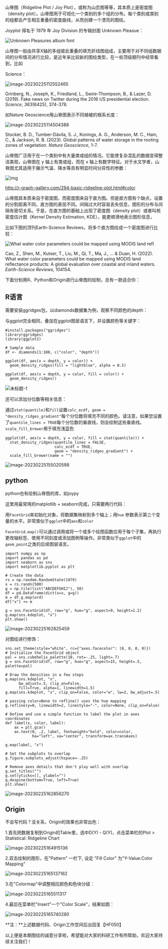 山脊图（Ridgeline Plot / Joy Plot），或称为山峦图等等，其本质上是密度图（density plot）。山脊图用于可视化一个类别的多个组的分布。每个类别或类别的组都会产生相互重叠的密度曲线，从而创建一个漂亮的图绘。

Joyplot 得名于 1979 年 Joy Division 的专辑封面 Unknown Pleasue：

![Unknown Pleasures album font](https://imagecollection.oss-cn-beijing.aliyuncs.com/legion/876677.jpg)

山脊图一般由共享X轴的多组彼此重叠的填充折线图组成，主要用于对不同组数据间的分布情况进行比较，是近年来比较新的图绘类型，在一些顶级期刊中经常看到，比如

Science：

![image-20230225112552465](https://imagecollection.oss-cn-beijing.aliyuncs.com/legion/image-20230225112552465.png)

Grinberg, N., Joseph, K., Friedland, L., Swire-Thompson, B., & Lazer, D. (2019). Fake news on Twitter during the 2016 US presidential election. *Science*, *363*(6425), 374-378.

如Nature Geoscience用山脊图表示不同植被的根系长度：

![image-20230225114504388](https://imagecollection.oss-cn-beijing.aliyuncs.com/legion/image-20230225114504388.png)

Stocker, B. D., Tumber-Dávila, S. J., Konings, A. G., Anderson, M. C., Hain, C., & Jackson, R. B. (2023). Global patterns of water storage in the rooting zones of vegetation. *Nature Geoscience*, 1-7.

山脊图广泛用于在一个类别中有大量类或组的情况。它能使复杂混乱的数据变得整洁美观，山脊图在 y 轴上有类或组，而在 x 轴上有数字特征。对于水文学者，山脊图尤其适用于展示气温、降水等具有明显时间分异性的参数：

![img](https://imagecollection.oss-cn-beijing.aliyuncs.com/legion/unnamed-chunk-5-1.png)

http://r-graph-gallery.com/294-basic-ridgeline-plot.html#color

山脊图其本质来自于密度图，而密度图来自于直方图。但是直方图有个缺点，设置的分割距离不同，直方图的表现不同。间隔过大时容易丢失信息，图形的分布与间隔有密切关系。于是，在直方图的基础上出现了密度图（density plot）或者叫核密度估计图（Kernel Density Estimation, KDE），能更顺滑地表示图形信息，

比如下图的顶刊Earth-Science Reviews，将多个直方图绘成一个密度图进行比较：

![What water color parameters could be mapped using MODIS land refl](https://imagecollection.oss-cn-beijing.aliyuncs.com/legion/What%20water%20color%20parameters%20could%20be%20mapped%20using%20MODIS%20land%20refl.png)

Cao, Z., Shen, M., Kutser, T., Liu, M., Qi, T., Ma, J., ... & Duan, H. (2022). What water color parameters could be mapped using MODIS land reflectance products: A global evaluation over coastal and inland waters. *Earth-Science Reviews*, 104154.

下面分别用R、Python和Origin进行山脊图的绘制，总有一款适合你：

## R语言

需要安装ggridges包，以diamonds数据集为例，观察不同颜色的depth：

与ggplot完全相同，叠加在ggplot图层语言下，并设置颜色等关键字：

```
#install.packages("ggridges")
library(ggridges)
library(ggplot2)

# Sample data
df <- diamonds[1:100, c("color", "depth")]

ggplot(df, aes(x = depth, y = color)) +
  geom_density_ridges(fill = "lightblue", alpha = 0.5) 
  
ggplot(df, aes(x = depth, y = color, fill = color)) +
  geom_density_ridges()
```

![未标题-1](https://imagecollection.oss-cn-beijing.aliyuncs.com/legion/%E6%9C%AA%E6%A0%87%E9%A2%98-1.png)

还可以添加分位数等相关信息：

通过`stat(quantile)`和`fill`设置`calc_ecdf`，`geom = "density_ridges_gradient"`每个分位数将填充不同的颜色。请注意，如果您设置了`quantile_lines = TRUE`每个分位数的垂直线，则会绘制这些垂直线。``scale_fill_brewer``用于填充浅蓝色

```
ggplot(df, aes(x = depth, y = color, fill = stat(quantile))) +
  stat_density_ridges(quantile_lines = FALSE,
                      calc_ecdf = TRUE,
                      geom = "density_ridges_gradient") +
  scale_fill_brewer(name = "")
```

![image-20230225155020598](https://imagecollection.oss-cn-beijing.aliyuncs.com/legion/image-20230225155020598.png)

## python

python也有绘制山脊图的库，如joypy

这里用最常用的matplotlib + seaborn完成，只需要两行代码：

用``FacetGrid``来初始化对象，将数据集映射到多个轴上；用`hue` 参数表示第三个变量的水平。非常类似于``ggplot``中的``aes``和``color``

``FacetGrid.map()``可以通过调用或将一个或多个绘图函数应用于每个子集，再执行更改轴标签、使用不同刻度或添加图例等操作。非常类似于``ggplot``中的``geom_point``之类的后续图层语言。

```
import numpy as np
import pandas as pd
import seaborn as sns
import matplotlib.pyplot as plt

# Create the data
rs = np.random.RandomState(1979)
x = rs.randn(500)
g = np.tile(list("ABCDEFGHIJ"), 50)
df = pd.DataFrame(dict(x=x, g=g))
m = df.g.map(ord)
df["x"] += m

g = sns.FacetGrid(df, row="g", hue="g", aspect=9, height=1.2)
g.map(sns.kdeplot, "x")
plt.show()
```

![image-20230225162825459](https://imagecollection.oss-cn-beijing.aliyuncs.com/legion/image-20230225162825459.png)

对图绘进行修饰：

```
sns.set_theme(style="white", rc={"axes.facecolor": (0, 0, 0, 0)})
# Initialize the FacetGrid object
pal = sns.cubehelix_palette(10, rot=-.25, light=.7)
g = sns.FacetGrid(df, row="g", hue="g", aspect=15, height=.5, palette=pal)

# Draw the densities in a few steps
g.map(sns.kdeplot, "x",
      bw_adjust=.5, clip_on=False,
      fill=True, alpha=1, linewidth=1.5)
g.map(sns.kdeplot, "x", clip_on=False, color="w", lw=2, bw_adjust=.5)

# passing color=None to refline() uses the hue mapping
g.refline(y=0, linewidth=2, linestyle="-", color=None, clip_on=False)

# Define and use a simple function to label the plot in axes coordinates
def label(x, color, label):
    ax = plt.gca()
    ax.text(0, .2, label, fontweight="bold", color=color,
            ha="left", va="center", transform=ax.transAxes)

g.map(label, "x")

# Set the subplots to overlap
g.figure.subplots_adjust(hspace=-.25)

# Remove axes details that don't play well with overlap
g.set_titles("")
g.set(yticks=[], ylabel="")
g.despine(bottom=True, left=True)
plt.show()
```

![image-20230225162856270](https://imagecollection.oss-cn-beijing.aliyuncs.com/legion/image-20230225162856270.png)

## Origin

不会写代码？没关系，Origin的效果也非常出色：

1.首先把数据复制到Origin的Table里，选中D(Y) - Q(Y)，点击菜单栏的Plot > Statistical: Ridgeline Chart

![image-20230225164915136](https://imagecollection.oss-cn-beijing.aliyuncs.com/legion/image-20230225164915136.png)

2.双击绘制的图形，在"Pattern" 一栏下, 设定 "Fill Color" 为"Y-Value:Color Mapping" 

![image-20230225165137162](https://imagecollection.oss-cn-beijing.aliyuncs.com/legion/image-20230225165137162.png)

3.在"Colormap"中调整相应颜色和色块分级：

![image-20230225165511317](https://imagecollection.oss-cn-beijing.aliyuncs.com/legion/image-20230225165511317.png)

4.最后在菜单栏"Insert"一个"Color Scale"，结果如图：

![image-20230225165740280](https://imagecollection.oss-cn-beijing.aliyuncs.com/legion/image-20230225165740280.png)

 **注：**上述数据代码、Origin工作空间后台回复【HF050】

以上便是本期图绘的诚意分享啦，希望能对大家的科研工作有所帮助，欢迎大家持续关注我们！